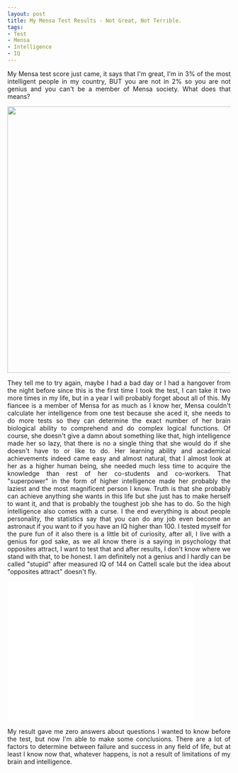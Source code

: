 ```yaml
---
layout: post
title: My Mensa Test Results - Not Great, Not Terrible.
tags:
- Test
- Mensa
- Intelligence
- IQ
---
```



<p style='text-align: justify;'>My Mensa test score just came, it says that I'm great, I'm in 3% of the most intelligent people in my country, BUT you are not in 2% so you are not genius and you can't be a member of Mensa society. What does that means? </p>

<div style="text-align:center"><p><img src="{{ site.baseurl }}static/img/mensa.jpg" width='600' hight='420'></p></div>

<p style='text-align: justify;'>They tell me to try again, maybe I had a bad day or I had a hangover from the night before since this is the first time I took the test, I can take it two more times in my life, but in a year I will probably forget about all of this. My fiancee is a member of Mensa for as much as I know her, Mensa couldn't calculate her intelligence from one test because she aced it, she needs to do more tests so they can determine the exact number of her brain biological ability to comprehend and do complex logical functions. Of course, she doesn't give a damn about something like that, high intelligence made her so lazy, that there is no a single thing that she would do if she doesn't have to or like to do. Her learning ability and academical achievements indeed came easy and almost natural, that I almost look at her as a higher human being, she needed much less time to acquire the knowledge than rest of her co-students and co-workers. That "superpower" in the form of higher intelligence made her probably the laziest and the most magnificent person I know. Truth is that she probably can achieve anything she wants in this life but she just has to make herself to want it, and that is probably the toughest job she has to do. So the high intelligence also comes with a curse.
I the end everything is about people personality, the statistics say that you can do any job even become an astronaut if you want to if you have an IQ higher than 100. 
I tested myself for the pure fun of it also there is a little bit of curiosity, after all, I live with a genius for god sake, as we all know there is a saying in psychology that opposites attract,  I want to test that and after results, I don't know where we stand with that, to be honest.
I am definitely not a genius and I hardly can be called "stupid" after measured IQ of 144 on Cattell scale but the idea about "opposites attract" doesn't fly.</p>

<iframe width="420" height="315" src="//youtu.be/Mg5HOnq7zD0" frameborder="0" allowfullscreen="allowfullscreen">&nbsp;</iframe>

<p style='text-align: justify;'>My result gave me zero answers about questions I wanted to know before the test, but now I'm able to make some conclusions.
There are a lot of factors to determine between failure and success in any field of life, but at least I know now that, whatever happens, is not a result of limitations of my brain and intelligence.</p>